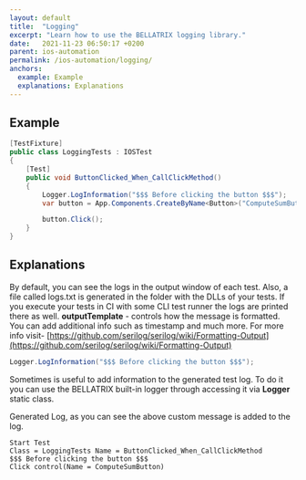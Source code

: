 ```yaml
---
layout: default
title:  "Logging"
excerpt: "Learn how to use the BELLATRIX logging library."
date:   2021-11-23 06:50:17 +0200
parent: ios-automation
permalink: /ios-automation/logging/
anchors:
  example: Example
  explanations: Explanations
---
```

Example
-------
```csharp
[TestFixture]
public class LoggingTests : IOSTest
{
    [Test]
    public void ButtonClicked_When_CallClickMethod()
    {
        Logger.LogInformation("$$$ Before clicking the button $$$");
        var button = App.Components.CreateByName<Button>("ComputeSumButton");

        button.Click();
    }
}
```

Explanations
------------
By default, you can see the logs in the output window of each test. Also, a file called logs.txt is generated in the folder with the DLLs of your tests. If you execute your tests in CI with some CLI test runner the logs are printed there as well. **outputTemplate** - controls how the message is formatted. You can add additional info such as timestamp and much more. For more info visit- [https://github.com/serilog/serilog/wiki/Formatting-Output](https://github.com/serilog/serilog/wiki/Formatting-Output)
```csharp
Logger.LogInformation("$$$ Before clicking the button $$$");
```
Sometimes is useful to add information to the generated test log. To do it you can use the BELLATRIX built-in logger through accessing it via **Logger** static class.

Generated Log, as you can see the above custom message is added to the log.

```
Start Test
Class = LoggingTests Name = ButtonClicked_When_CallClickMethod
$$$ Before clicking the button $$$
Click control(Name = ComputeSumButton)
```